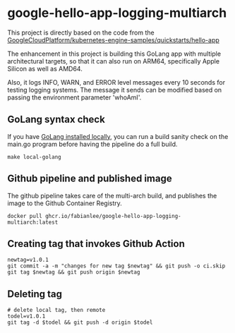 #  google-hello-app-logging-multiarch

This project is directly based on the code from the [GoogleCloudPlatform/kubernetes-engine-samples/quickstarts/hello-app](https://github.com/GoogleCloudPlatform/kubernetes-engine-samples/tree/main/quickstarts/hello-app)

The enhancement in this project is building this GoLang app with multiple architectural targets, so that it can also run on ARM64, specifically Apple Silicon as well as AMD64.

Also, it logs INFO, WARN, and ERROR level messages every 10 seconds for testing logging systems.  The message it sends can be modified based on passing the environment parameter 'whoAmI'.

## GoLang syntax check

If you have [GoLang installed locally](https://fabianlee.org/2022/10/29/golang-installing-the-go-programming-language-on-ubuntu-22-04/), you can run a build sanity check on the main.go program before having the pipeline do a full build.

```
make local-golang
```

## Github pipeline and published image

The github pipeline takes care of the multi-arch build, and publishes the image to the Github Container Registry.

```
docker pull ghcr.io/fabianlee/google-hello-app-logging-multiarch:latest
```

## Creating tag that invokes Github Action

```
newtag=v1.0.1
git commit -a -m "changes for new tag $newtag" && git push -o ci.skip
git tag $newtag && git push origin $newtag
```

## Deleting tag

```
# delete local tag, then remote
todel=v1.0.1
git tag -d $todel && git push -d origin $todel
```

